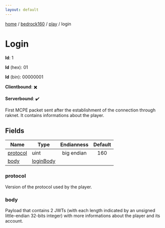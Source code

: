 ```yaml
---
layout: default
---
```


[home](/)  /  [bedrock160](/protocol/bedrock160)  /  [play](/protocol/bedrock160/play)  /  login

# Login

**Id**: 1

**Id** (hex): 01

**Id** (bin): 00000001

**Clientbound**: ✖️

**Serverbound**: ✔️

First MCPE packet sent after the establishment of the connection through raknet. It contains informations about the player.

## Fields

Name | Type | Endianness | Default
---|---|:---:|:---:
[protocol](#protocol) | uint | big endian | 160
[body](#body) | [loginBody](/protocol/bedrock160/types/login-body) |  | 

### protocol

Version of the protocol used by the player.

### body

Payload that contains 2 JWTs (with each length indicated by an unsigned little-endian 32-bits integer) with more informations about the player and its account.
